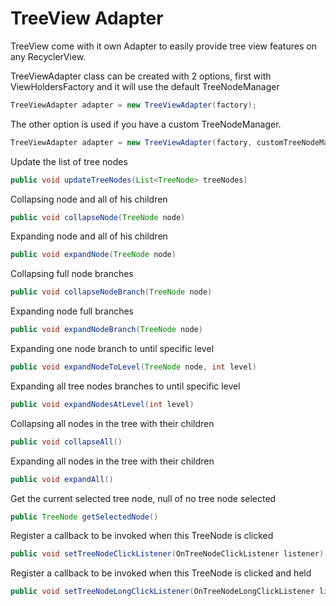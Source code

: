 # TreeView Adapter

TreeView come with it own Adapter to easily provide tree view features on any RecyclerView.

TreeViewAdapter class can be created with 2 options, first with ViewHoldersFactory and it will use the default TreeNodeManager

```java
TreeViewAdapter adapter = new TreeViewAdapter(factory);
```

The other option is used if you have a custom TreeNodeManager.

```java
TreeViewAdapter adapter = new TreeViewAdapter(factory, customTreeNodeManager);
```

Update the list of tree nodes

```java
public void updateTreeNodes(List<TreeNode> treeNodes)
```

Collapsing node and all of his children

```java
public void collapseNode(TreeNode node)
```

Expanding node and all of his children

```java
public void expandNode(TreeNode node)
```

Collapsing full node branches

```java
public void collapseNodeBranch(TreeNode node)
```

Expanding node full branches

```java
public void expandNodeBranch(TreeNode node)
```

Expanding one node branch to until specific level

```java
public void expandNodeToLevel(TreeNode node, int level)
```

Expanding all tree nodes branches to until specific level

```java
public void expandNodesAtLevel(int level)
```

Collapsing all nodes in the tree with their children

```java
public void collapseAll()
```

Expanding all nodes in the tree with their children

```java
public void expandAll()
```

Get the current selected tree node, null of no tree node selected

```java
public TreeNode getSelectedNode()
```

Register a callback to be invoked when this TreeNode is clicked

```java
public void setTreeNodeClickListener(OnTreeNodeClickListener listener)
```

Register a callback to be invoked when this TreeNode is clicked and held

```java
public void setTreeNodeLongClickListener(OnTreeNodeLongClickListener listener)
```